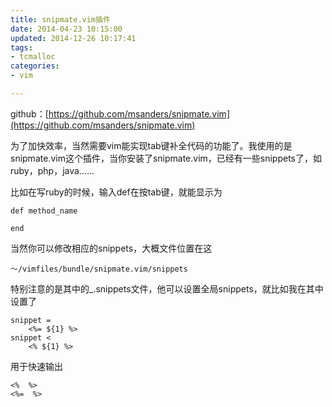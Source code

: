```yaml
---
title: snipmate.vim插件
date: 2014-04-23 10:15:00
updated: 2014-12-26 10:17:41
tags: 
- tcmalloc
categories: 
- vim

---
```

github：[https://github.com/msanders/snipmate.vim](https://github.com/msanders/snipmate.vim)

为了加快效率，当然需要vim能实现tab键补全代码的功能了。我使用的是snipmate.vim这个插件，当你安装了snipmate.vim，已经有一些snippets了，如ruby，php，java......


<!--more-->


比如在写ruby的时候，输入def在按tab键，就能显示为

    def method_name
    
    end

当然你可以修改相应的snippets，大概文件位置在这

`～/vimfiles/bundle/snipmate.vim/snippets`

特别注意的是其中的_.snippets文件，他可以设置全局snippets，就比如我在其中设置了

    snippet =
        <%= ${1} %>
    snippet <
        <% ${1} %>

用于快速输出

    <%  %>
    <%=  %>